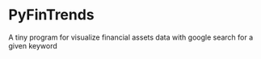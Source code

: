# PyFinTrends
A tiny program for visualize financial assets data with google search for a given keyword
